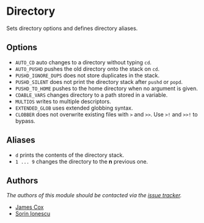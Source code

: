 Directory
=========

Sets directory options and defines directory aliases.

Options
-------

  - `AUTO_CD` auto changes to a directory without typing `cd`.
  - `AUTO_PUSHD` pushes the old directory onto the stack on `cd`.
  - `PUSHD_IGNORE_DUPS` does not store duplicates in the stack.
  - `PUSHD_SILENT` does not print the directory stack after `pushd` or `popd`.
  - `PUSHD_TO_HOME` pushes to the home directory when no argument is given.
  - `CDABLE_VARS` changes directory to a path stored in a variable.
  - `MULTIOS` writes to multiple descriptors.
  - `EXTENDED_GLOB` uses extended globbing syntax.
  - `CLOBBER` does not overwrite existing files with `>` and `>>`. Use `>!` and
    `>>!` to bypass.

Aliases
-------

  - `d` prints the contents of the directory stack.
  - `1 ... 9` changes the directory to the **n** previous one.

Authors
-------

*The authors of this module should be contacted via the [issue tracker][1].*

  - [James Cox](https://github.com/imajes)
  - [Sorin Ionescu](https://github.com/sorin-ionescu)

[1]: https://github.com/sorin-ionescu/prezto/issues
